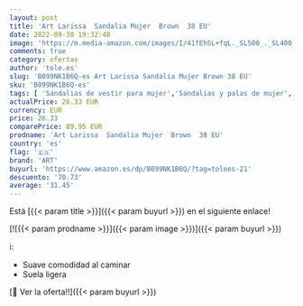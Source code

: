 ```yaml
---
layout: post
title: 'Art Larissa  Sandalia Mujer  Brown  38 EU'
date: 2022-09-30 19:32:48
image: 'https://m.media-amazon.com/images/I/41fEhSL+fqL._SL500_._SL400_.jpg'
comments: true
category: ofertas
author: 'tole.es'
slug: 'B099NK1B6Q-es Art Larissa Sandalia Mujer Brown 38 EU'
sku: 'B099NK1B6Q-es'
tags: [ 'Sandalias de vestir para mujer','Sandalias y palas de mujer','Zapatos','Zapatos para mujer','Zapatos y complementos','art','sandalia','🇪🇸', ]
actualPrice: 26.33 EUR
currency: EUR
price: 26.33
comparePrice: 89.95 EUR
prodname: 'Art Larissa  Sandalia Mujer  Brown  38 EU'
country: 'es'
flag: '🇪🇸'
brand: 'ART'
buyurl: 'https://www.amazon.es/dp/B099NK1B6Q/?tag=tolees-21'
descuento: '70.73'
average: '31.45'
---
```


Está [{{< param title >}}]({{< param buyurl >}}) en el siguiente enlace!

[![{{< param prodname >}}]({{< param image >}})]({{< param buyurl >}})

ℹ️:

- Suave comodidad al caminar
- Suela ligera

[🛒 Ver la oferta!!]({{< param buyurl >}})
